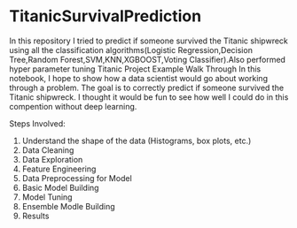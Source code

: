 # TitanicSurvivalPrediction
In this repository I tried to predict if someone survived the Titanic shipwreck using all the classification algorithms(Logistic Regression,Decision Tree,Random Forest,SVM,KNN,XGBOOST,Voting Classifier).Also performed hyper parameter tuning
Titanic Project Example Walk Through
In this notebook, I hope to show how a data scientist would go about working through a problem. The goal is to correctly predict if someone survived the Titanic shipwreck. I thought it would be fun to see how well I could do in this compention without deep learning.



Steps Involved:
1) Understand the shape of the data (Histograms, box plots, etc.)
2) Data Cleaning
3) Data Exploration
4) Feature Engineering
5) Data Preprocessing for Model
6) Basic Model Building
7) Model Tuning
8) Ensemble Modle Building
9) Results
